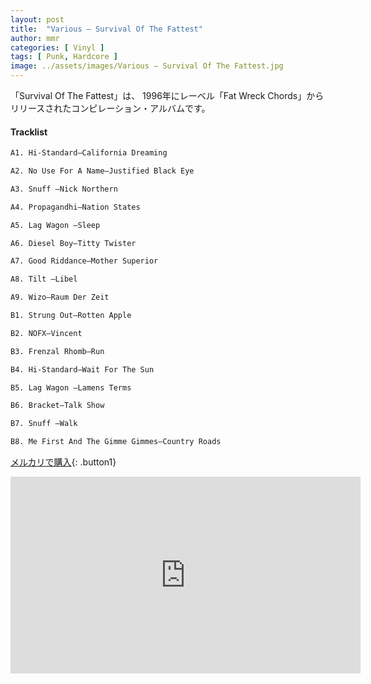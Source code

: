 ```yaml
---
layout: post
title:  "Various – Survival Of The Fattest"
author: mmr
categories: [ Vinyl ]
tags: [ Punk, Hardcore ]
image: ../assets/images/Various – Survival Of The Fattest.jpg
---
```


「Survival Of The Fattest」は、
1996年にレーベル「Fat Wreck Chords」からリリースされたコンピレーション・アルバムです。

#### Tracklist
```md
A1. Hi-Standard–California Dreaming

A2. No Use For A Name–Justified Black Eye

A3. Snuff –Nick Northern

A4. Propagandhi–Nation States

A5. Lag Wagon –Sleep

A6. Diesel Boy–Titty Twister

A7. Good Riddance–Mother Superior

A8. Tilt –Libel

A9. Wizo–Raum Der Zeit

B1. Strung Out–Rotten Apple

B2. NOFX–Vincent

B3. Frenzal Rhomb–Run

B4. Hi-Standard–Wait For The Sun

B5. Lag Wagon –Lamens Terms

B6. Bracket–Talk Show

B7. Snuff –Walk

B8. Me First And The Gimme Gimmes–Country Roads
```

[メルカリで購入](https://jp.mercari.com/item/m86970828698?afid=6142608987){: .button1}

<iframe width="560" height="315" src="https://www.youtube.com/embed/MVVNMY9_AuA?si=296VfgNbZFATOygN" title="YouTube video player" frameborder="0" allow="accelerometer; autoplay; clipboard-write; encrypted-media; gyroscope; picture-in-picture; web-share" referrerpolicy="strict-origin-when-cross-origin" allowfullscreen></iframe>